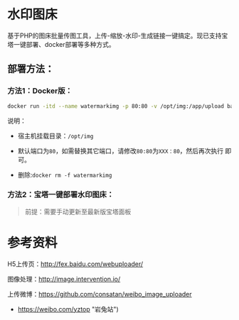 # 水印图床

基于PHP的图床批量传图工具，上传-缩放-水印-生成链接一键搞定。现已支持宝塔一键部署、docker部署等多种方式。

## 部署方法：

### 方法1：Docker版：

```bash
docker run -itd --name watermarkimg -p 80:80 -v /opt/img:/app/upload baiyuetribe/watermark-img
```

说明：

- 宿主机挂载目录：`/opt/img`
- 默认端口为`80`，如需替换其它端口，请修改`80:80`为`XXX：80`，然后再次执行 即可。

- 删除:`docker rm -f watermarkimg`

### 方法2：宝塔一键部署水印图床：

> 前提：需要手动更新至最新版宝塔面板



# 参考资料

H5上传页：http://fex.baidu.com/webuploader/

图像处理：http://image.intervention.io/

上传微博：https://github.com/consatan/weibo_image_uploader

* https://weibo.com/yztop "岩兔站")


